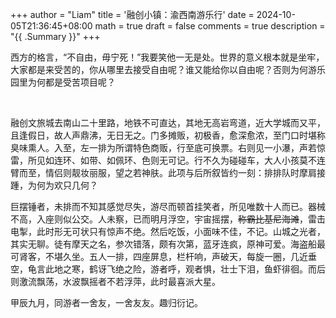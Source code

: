 +++
author = "Liam"
title = '融创小镇：渝西南游乐行'
date = 2024-10-05T21:36:45+08:00
math = true 
draft = false
comments = true
description = "{{ .Summary }}"
+++

西方的格言，“不自由，毋宁死！”我要笑他一无是处。世界的意义根本就是坐牢，大家都是来受苦的，你从哪里去接受自由呢？谁又能给你以自由呢？否则为何游乐园里为何都是受苦项目呢？

<br>

融创文旅城去南山二十里路，地铁不可直达，其地无高岩弯道，近大学城而又平，且逢假日，故人声鼎沸，无日无之。门多摊贩，初极香，愈深愈浓，至门口时堪称臭味熏人。入至，左一排为所谓特色商贩，行至底可换票。右则见一小瀑，声若惊雷，所见如连环、如带、如佩环、色则无可记。行不久为碰碰车，大人小孩莫不连臂而至，情侣则靓妆丽服，望之若神肤。此项与后所叙皆约一刻：排排队时摩肩接踵，为何为欢只几何？

巨摆锤者，未排而不知其感觉尽失，游尽而顿首挂笑者，所见唯数十人而已。器械不高，入座则似公交。人未察，已而明月浮空，宇宙摇摆，~~称霸比基尼海滩~~，雷击电掣，此时形无可状只有惊声不绝。然后吃饭，小面味不佳，不记。山城之光者，其实无聊。徒有摩天之名，参次错落，颇有次第，蓝牙连疯，原神可爱。海盗船最可肾客，不堪久坐。五人一排，四座屏息，栏杆响，声破天，每旋一圈，几近垂空，龟言此地之寒，鹤讶飞绝之险，游者呼，观者惧，壮士下泪，鱼虾徘徊。而后则激流飘荡，水波飘摇者不若浮萍，此时最喜派大星。

甲辰九月，同游者一舍友，一舍友友。趣归衍记。
